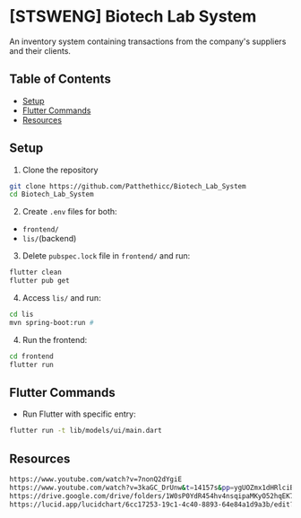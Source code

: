 # [STSWENG] Biotech Lab System
An inventory system containing transactions from the company's suppliers and their clients.

## Table of Contents

- [Setup](#setup)
- [Flutter Commands](#flutter-commands)
- [Resources](#resources)


## Setup
1. Clone the repository
```bash
git clone https://github.com/Patthethicc/Biotech_Lab_System
cd Biotech_Lab_System
```
2. Create `.env` files for both:
- `frontend/`
- `lis/`(backend)
3. Delete `pubspec.lock` file in `frontend/` and run:
```bash
flutter clean
flutter pub get
```
4. Access `lis/` and run:
```bash 
cd lis 
mvn spring-boot:run #
```
4. Run the frontend:
```bash
cd frontend 
flutter run
```

## Flutter Commands
- Run Flutter with specific entry:
```bash
flutter run -t lib/models/ui/main.dart
```

## Resources
```bash
https://www.youtube.com/watch?v=7nonQ2dYgiE
https://www.youtube.com/watch?v=3kaGC_DrUnw&t=14157s&pp=ygUOZmx1dHRlciBiYXNpY3M%3D
https://drive.google.com/drive/folders/1W0sP0YdR454hv4nsqipaMKyO52hqEK7J?usp=drive_link
https://lucid.app/lucidchart/6cc17253-19c1-4c40-8893-64e84a1d9a3b/edit?invitationId=inv_93818139-5500-4f1b-8a6e-3166dd1f8d3a&page=0_0#
```





